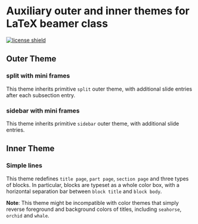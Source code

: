 # Auxiliary outer and inner themes for LaTeX beamer class

[![license shield]](https://github.com/louisstuart96/beamerauxtheme/blob/master/LICENSE)

[license shield]: https://img.shields.io/github/license/louisstuart96/beamerauxtheme.svg

## Outer Theme

### split with mini frames

This theme inherits primitive `split` outer theme, with additional slide entries after each subsection entry.

### sidebar with mini frames

This theme inherits primitive `sidebar` outer theme, with additional slide entries.

## Inner Theme

### Simple lines

This theme redefines `title page`, `part page`, `section page` and three types of blocks. In particular, blocks are typeset as a whole color box, with a horizontal separation bar between `block title` and `block body`.

**Note**: This theme might be incompatible with color themes that simply reverse foreground and background colors of titles, including `seahorse`, `orchid` and `whale`.
